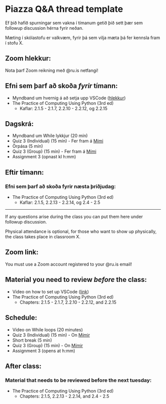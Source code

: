 # Piazza Q&A thread template
Ef þið hafið spurningar sem vakna í tímanum getið þið sett þær sem followup discussion hérna fyrir neðan.

Mæting í skólastofu er valkvæm, fyrir þá sem vilja mæta þá fer kennsla fram í stofu X.

## Zoom hlekkur:

Nota þarf Zoom reikning með @ru.is netfangi!

## Efni sem þarf að skoða ***fyrir*** tímann:

- Myndband um hvernig á að setja upp VSCode ([hlekkur](https://reykjavik.instructure.com/courses/4983/pages/visual-studio-code?module_item_id=199262))
- The Practice of Computing Using Python (3rd ed)
    - Kaflar: 2.1.5 - 2.1.7, 2.2.10 - 2.2.12, og 2.2.15

## Dagskrá:

- Myndband um While lykkjur (20 mín)
- Quiz 3 (Individual) (15 mín) - Fer fram á [Mími](https://class.mimir.io/courses/ea6d4c19-bd9e-450e-acd9-370af0b5da0f)
- Örpása (5 mín)
- Quiz 3 (Group) (15 mín) - Fer fram á [Mími](https://class.mimir.io/courses/ea6d4c19-bd9e-450e-acd9-370af0b5da0f)
- Assignment 3 (opnast kl h:mm)

## Eftir tímann:

### Efni sem þarf að skoða fyrir næsta þriðjudag:

- The Practice of Computing Using Python (3rd ed)
    - Kaflar: 2.1.5, 2.2.13 - 2.2.14, og 2.4 - 2.5

---

If any questions arise during the class you can put them here under followup discussion.

Physical attendance is optional, for those who want to show up physically, the class takes place in classroom X.

## Zoom link:

You must use a Zoom account registered to your @ru.is email!

## Material you need to review ***before*** the class:

- Video on how to set up VSCode ([link](https://reykjavik.instructure.com/courses/4983/pages/visual-studio-code?module_item_id=199262))
- The Practice of Computing Using Python (3rd ed)
    - Chapters: 2.1.5 - 2.1.7, 2.2.10 - 2.2.12, and 2.2.15

## Schedule:

- Video on While loops (20 minutes)
- Quiz 3 (Individual) (15 min) - On [Mímir](https://class.mimir.io/courses/ea6d4c19-bd9e-450e-acd9-370af0b5da0f)
- Short break (5 min)
- Quiz 3 (Group) (15 min) - On [Mímir](https://class.mimir.io/courses/ea6d4c19-bd9e-450e-acd9-370af0b5da0f)
- Assignment 3 (opens at h:mm)

## After class:

### Material that needs to be reviewed before the next tuesday:

- The Practice of Computing Using Python (3rd ed)
    - Chapters: 2.1.5, 2.2.13 - 2.2.14, and 2.4 - 2.5
